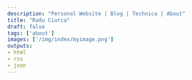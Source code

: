 ```yaml
---
description: "Personal Website | Blog | Technica | About"
title: "Radu Ciurca"
draft: false
tags: ['about']
images: ['/img/index/myimage.png']
outputs:
- html
- rss
- json
---
```


